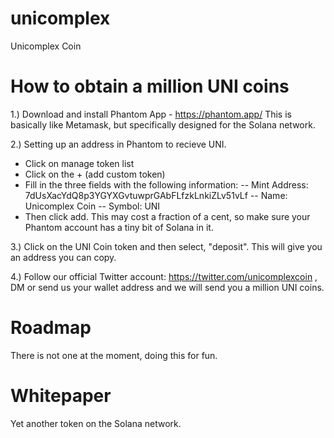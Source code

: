 # unicomplex
Unicomplex Coin

# How to obtain a million UNI coins

1.) Download and install Phantom App - https://phantom.app/ This is basically like Metamask, but specifically designed for the Solana network.

2.) Setting up an address in Phantom to recieve UNI.
- Click on manage token list
- Click on the + (add custom token)
- Fill in the three fields with the following information:
-- Mint Address: 7dUsXacYdQ8p3YGYXGvtuwprGAbFLfzkLnkiZLv51vLf
-- Name: Unicomplex Coin
-- Symbol: UNI
- Then click add. This may cost a fraction of a cent, so make sure your Phantom account has a tiny bit of Solana in it.

3.) Click on the UNI Coin token and then select, "deposit". This will give you an address you can copy. 

4.) Follow our official Twitter account: https://twitter.com/unicomplexcoin , DM or send us your wallet address and we will send you a million UNI coins.


# Roadmap

There is not one at the moment, doing this for fun. 

# Whitepaper

Yet another token on the Solana network. 
